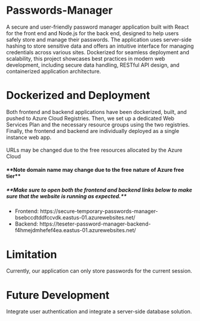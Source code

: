 # Passwords-Manager
A secure and user-friendly password manager application built with React for the front end and Node.js for the back end, designed to help users safely store and manage their passwords. The application uses server-side hashing to store sensitive data and offers an intuitive interface for managing credentials across various sites. Dockerized for seamless deployment and scalability, this project showcases best practices in modern web development, including secure data handling, RESTful API design, and containerized application architecture.

# Dockerized and Deployment
Both frontend and backend applications have been dockerized, built, and pushed to Azure Cloud Registries. Then, we set up a dedicated Web Services Plan and the necessary resource groups using the two registries. Finally, the frontend and backend are individually deployed as a single instance web app.  
<br>URLs may be changed due to the free resources allocated by the Azure Cloud</br>
<h4>**Note domain name may change due to the free nature of Azure free tier**</h4>
<h5>**Make sure to open both the frontend and backend links below to make sure that the website is running as expected.**</h5>
<ul> 
  <li>Frontend: https://secure-temporary-passwords-manager-bsebccdtddfccvdk.eastus-01.azurewebsites.net/</li>
  <li>Backend: https://teseter-password-manager-backend-f4hmejdmhefef4ea.eastus-01.azurewebsites.net/</li>
</ul>


# Limitation 
Currently, our application can only store passwords for the current session. 

# Future Development
Integrate user authentication and integrate a server-side database solution.

